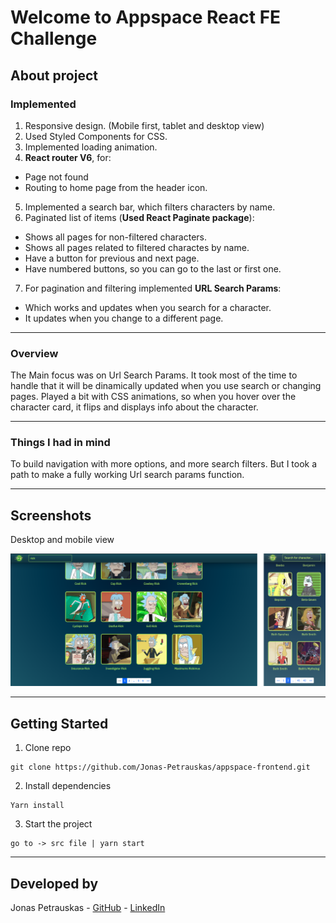# Welcome to Appspace React FE Challenge

## About project

### Implemented 
1. Responsive design. (Mobile first, tablet and desktop view)
2. Used Styled Components for CSS.
3. Implemented loading animation. 
4. **React router V6**, for:
- Page not found
- Routing to home page from the header icon.
5. Implemented a search bar, which filters characters by name.
6. Paginated list of items (**Used React Paginate package**):
- Shows all pages for non-filtered characters.
- Shows all pages related to filtered charactes by name.
- Have a button for previous and next page.
- Have numbered buttons, so you can go to the last or first one.
7. For pagination and filtering implemented **URL Search Params**:
- Which works and updates when you search for a character.
- It updates when you change to a different page.
---

### Overview

The Main focus was on Url Search Params. It took most of the time to handle that it will be dinamically updated when you use search or changing pages.
Played a bit with CSS animations, so when you hover over the character card, it flips and displays info about the character.


---

### Things I had in mind
To build navigation with more options, and more search filters. But I took a path to make a fully working Url search params function.

---
## Screenshots

Desktop and mobile view

<p align="center">
<img src="src/assets/project-overview.png" />
</p>

---

## Getting Started

1. Clone repo

```
git clone https://github.com/Jonas-Petrauskas/appspace-frontend.git
```

2. Install dependencies

```
Yarn install
```

3. Start the project

```
go to -> src file | yarn start
```


---

## Developed by

Jonas Petrauskas - [GitHub](https://github.com/Jonas-Petrauskas) - [LinkedIn](https://www.linkedin.com/in/jonas-petrauskas-78038894/)
